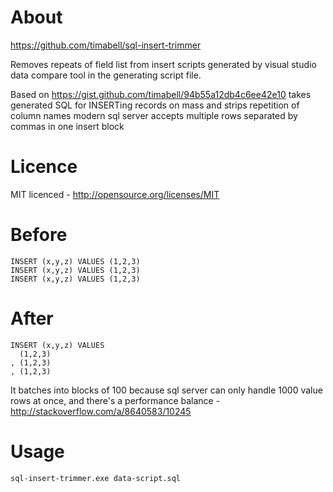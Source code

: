 # About

https://github.com/timabell/sql-insert-trimmer

Removes repeats of field list from insert scripts generated by visual studio data compare tool
in the generating script file.

Based on https://gist.github.com/timabell/94b55a12db4c6ee42e10
takes generated SQL for INSERTing records on mass and strips repetition of column names
modern sql server accepts multiple rows separated by commas in one insert block

# Licence

MIT licenced - http://opensource.org/licenses/MIT

# Before

    INSERT (x,y,z) VALUES (1,2,3)
    INSERT (x,y,z) VALUES (1,2,3)
    INSERT (x,y,z) VALUES (1,2,3)

# After

    INSERT (x,y,z) VALUES
      (1,2,3)
    , (1,2,3)
    , (1,2,3)

It batches into blocks of 100 because sql server can only handle 1000 value rows at once,
and there's a performance balance - http://stackoverflow.com/a/8640583/10245

# Usage

    sql-insert-trimmer.exe data-script.sql

